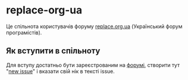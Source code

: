 # replace-org-ua
Це спільнота користувачів форуму [replace.org.ua](http://replace.org.ua/) (Український форум програмістів).

## Як вступити в спільноту
Для вступу достатньо бути зареєстрованим на [форумі](http://replace.org.ua/), створити тут "[new issue](https://github.com/replace-org-ua/invites/issues/new)" і вказати свій нік в тексті issue.
